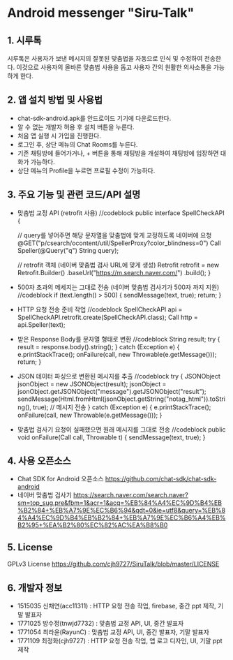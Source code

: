 # Android messenger "Siru-Talk"

## 1. 시루톡
시루톡은 사용자가 보낸 메시지의 잘못된 맞춤법을 자동으로 인식 및 수정하여 전송한다.
이것으로 사용자의 올바른 맞춤법 사용을 돕고 사용자 간의 원활한 의사소통을 가능하게 한다.

## 2. 앱 설치 방법 및 사용법
+ chat-sdk-android.apk를 안드로이드 기기에 다운로드한다.
+ 알 수 없는 개발자 허용 후 설치 버튼을 누른다.
+ 처음 앱 실행 시 가입을 진행한다.
+ 로그인 후, 상단 메뉴의 Chat Rooms를 누른다.
+ 기존 채팅방에 들어가거나, + 버튼을 통해 채팅방을 개설하여 채팅방에 입장하면 대화가 가능하다.
+ 상단 메뉴의 Profile을 누르면 프로필 수정이 가능하다.

## 3. 주요 기능 및 관련 코드/API 설명
+ 맞춤법 교정 API (retrofit 사용)
     //codeblock
public interface SpellCheckAPI {

    // query를 넣어주면 해당 문자열을 맞춤법에 맞게 교정하도록 네이버에 요청
    @GET("p/csearch/ocontent/util/SpellerProxy?color_blindness=0")
    Call<ResponseBody> Speller(@Query("q") String query);

    // retrofit 객체 (네이버 맞춤법 검사 URL에 맞게 생성)
    Retrofit retrofit = new Retrofit.Builder()
                            .baseUrl("https://m.search.naver.com/")
                            .build();
}

+ 500자 초과의 메세지는 그대로 전송 (네이버 맞춤법 검사기가 500자 까지 지원)
     //codeblock
if (text.length() > 500) {
    sendMessage(text, true);
    return;
}

+ HTTP 요청 전송 준비 작업
     //codeblock
SpellCheckAPI api = SpellCheckAPI.retrofit.create(SpellCheckAPI.class);
Call<ResponseBody> http = api.Speller(text);

+  받은 Response Body를 문자열 형태로 변환
     //codeblock
String result;
try {
    result = response.body().string();
} catch (Exception e) {
    e.printStackTrace();
    onFailure(call, new Throwable(e.getMessage()));
    return;
}

+ JSON 데이터 파싱으로 변환된 메시지를 추출
     //codeblock
try {
    JSONObject jsonObject = new JSONObject(result);
    jsonObject = jsonObject.getJSONObject("message").getJSONObject("result");
    sendMessage(Html.fromHtml(jsonObject.getString("notag_html")).toString(), true); // 메시지 전송
} catch (Exception e) {
    e.printStackTrace();
    onFailure(call, new Throwable(e.getMessage()));
}

+ 맞춤법 검사기 요청이 실패했으면 원래 메시지를 그대로 전송
     //codeblock
public void onFailure(Call<ResponseBody> call, Throwable t) {
                sendMessage(text, true);
            }
     
## 4. 사용 오픈소스
+ Chat SDK for Android 오픈소스 https://github.com/chat-sdk/chat-sdk-android
+ 네이버 맞춤법 검사기 https://search.naver.com/search.naver?sm=top_sug.pre&fbm=1&acr=1&acq=%EB%84%A4%EC%9D%B4%EB%B2%84+%EB%A7%9E%EC%B6%94&qdt=0&ie=utf8&query=%EB%84%A4%EC%9D%B4%EB%B2%84+%EB%A7%9E%EC%B6%A4%EB%B2%95+%EA%B2%80%EC%82%AC%EA%B8%B0


## 5. License
GPLv3 License
https://github.com/cjh9727/SiruTalk/blob/master/LICENSE

## 6. 개발자 정보
+ 1515035 신채연(acc11311) : HTTP 요청 전송 작업, firebase, 중간 ppt 제작, 기말 발표자
+ 1771025 방수정(tnwjd7732) : 맞춤법 교정 API, UI, 중간 발표자
+ 1771054 최라윤(RayunC) : 맞춤법 교정 API, UI, 중간 발표자, 기말 발표자
+ 1771109 최정화(cjh9727) : HTTP 요청 전송 작업, 앱 로고 디자인, UI, 기말 ppt 제작
